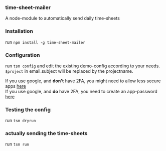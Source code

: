 ### time-sheet-mailer
A node-module to automatically send daily time-sheets

### Installation
run `npm install -g time-sheet-mailer`

### Configuration
run `tsm config` and edit the existing demo-config according to your needs.  
`$project` in email.subject will be replaced by the projectname.  


If you use google, and **don't** have 2FA, you might need to allow less secure apps  [here](https://www.google.com/settings/security/lesssecureapps)  
If you use google, and **do** have 2FA, you need to create an app-password [here](https://security.google.com/settings/security/apppasswords)

### Testing the config
run `tsm dryrun`

### actually sending the time-sheets
run `tsm run`
